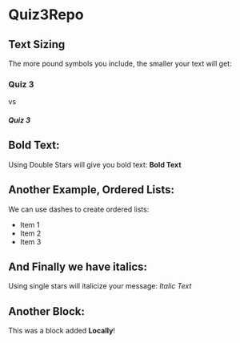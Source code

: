 # Quiz3Repo

## Text Sizing
The more pound symbols you include, the smaller your text will get:
### Quiz 3 
vs
##### Quiz 3

## Bold Text:
Using Double Stars will give you bold text: **Bold Text**

## Another Example, Ordered Lists:
We can use dashes to create ordered lists:
- Item 1
- Item 2
- Item 3

## And Finally we have italics:
Using single stars will italicize your message: *Italic Text*

## Another Block:
This was a block added **Locally**!

